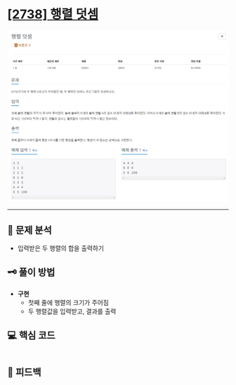 # [[2738] 행렬 덧셈](https://www.acmicpc.net/problem/2738)

![1.png](img%2F1.png)

***

## 📃 문제 분석

- 입력받은 두 행렬의 합을 출력하기

## 🗝️ 풀이 방법

- **구현**
  - 첫째 줄에 행렬의 크기가 주어짐
  - 두 행렬값을 입력받고, 결과를 출력

## 💻 핵심 코드

```java
```

## 📌 피드백

